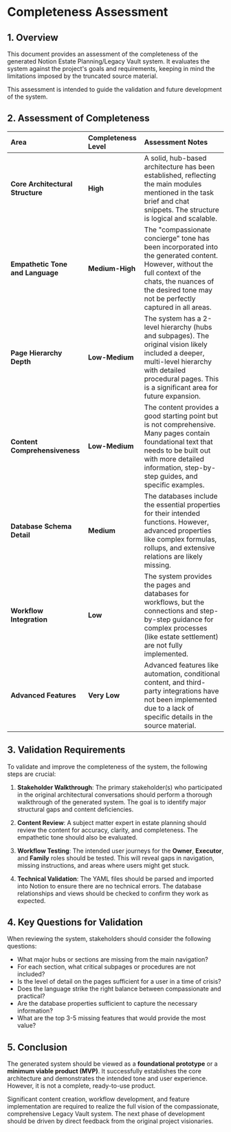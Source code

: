 # Completeness Assessment

## 1. Overview

This document provides an assessment of the completeness of the generated Notion Estate Planning/Legacy Vault system. It evaluates the system against the project's goals and requirements, keeping in mind the limitations imposed by the truncated source material.

This assessment is intended to guide the validation and future development of the system.

## 2. Assessment of Completeness

| Area | Completeness Level | Assessment Notes |
| :--- | :--- | :--- |
| **Core Architectural Structure** | **High** | A solid, hub-based architecture has been established, reflecting the main modules mentioned in the task brief and chat snippets. The structure is logical and scalable. |
| **Empathetic Tone and Language** | **Medium-High** | The "compassionate concierge" tone has been incorporated into the generated content. However, without the full context of the chats, the nuances of the desired tone may not be perfectly captured in all areas. |
| **Page Hierarchy Depth** | **Low-Medium** | The system has a 2-level hierarchy (hubs and subpages). The original vision likely included a deeper, multi-level hierarchy with detailed procedural pages. This is a significant area for future expansion. |
| **Content Comprehensiveness** | **Low-Medium** | The content provides a good starting point but is not comprehensive. Many pages contain foundational text that needs to be built out with more detailed information, step-by-step guides, and specific examples. |
| **Database Schema Detail** | **Medium** | The databases include the essential properties for their intended functions. However, advanced properties like complex formulas, rollups, and extensive relations are likely missing. |
| **Workflow Integration** | **Low** | The system provides the pages and databases for workflows, but the connections and step-by-step guidance for complex processes (like estate settlement) are not fully implemented. |
| **Advanced Features** | **Very Low** | Advanced features like automation, conditional content, and third-party integrations have not been implemented due to a lack of specific details in the source material. |

## 3. Validation Requirements

To validate and improve the completeness of the system, the following steps are crucial:

1.  **Stakeholder Walkthrough**: The primary stakeholder(s) who participated in the original architectural conversations should perform a thorough walkthrough of the generated system. The goal is to identify major structural gaps and content deficiencies.

2.  **Content Review**: A subject matter expert in estate planning should review the content for accuracy, clarity, and completeness. The empathetic tone should also be evaluated.

3.  **Workflow Testing**: The intended user journeys for the **Owner**, **Executor**, and **Family** roles should be tested. This will reveal gaps in navigation, missing instructions, and areas where users might get stuck.

4.  **Technical Validation**: The YAML files should be parsed and imported into Notion to ensure there are no technical errors. The database relationships and views should be checked to confirm they work as expected.

## 4. Key Questions for Validation

When reviewing the system, stakeholders should consider the following questions:

*   What major hubs or sections are missing from the main navigation?
*   For each section, what critical subpages or procedures are not included?
*   Is the level of detail on the pages sufficient for a user in a time of crisis?
*   Does the language strike the right balance between compassionate and practical?
*   Are the database properties sufficient to capture the necessary information?
*   What are the top 3-5 missing features that would provide the most value?

## 5. Conclusion

The generated system should be viewed as a **foundational prototype** or a **minimum viable product (MVP)**. It successfully establishes the core architecture and demonstrates the intended tone and user experience. However, it is not a complete, ready-to-use product. 

Significant content creation, workflow development, and feature implementation are required to realize the full vision of the compassionate, comprehensive Legacy Vault system. The next phase of development should be driven by direct feedback from the original project visionaries.
